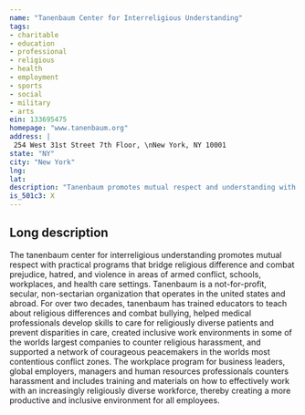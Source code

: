 ```yaml
---
name: "Tanenbaum Center for Interreligious Understanding"
tags:
- charitable
- education
- professional
- religious
- health
- employment
- sports
- social
- military
- arts
ein: 133695475
homepage: "www.tanenbaum.org"
address: |
 254 West 31st Street 7th Floor, \nNew York, NY 10001
state: "NY"
city: "New York"
lng: 
lat: 
description: "Tanenbaum promotes mutual respect and understanding with practical programs that bridge religious difference and combat prejudice,hatred and violence in areas of armed conflict,schools,workplaces and health care settings. "
is_501c3: X
---
```


## Long description

The tanenbaum center for interreligious understanding promotes mutual respect with practical programs that bridge religious difference and combat prejudice, hatred, and violence in areas of armed conflict, schools, workplaces, and health care settings. Tanenbaum is a not-for-profit, secular, non-sectarian organization that operates in the united states and abroad. For over two decades, tanenbaum has trained educators to teach about religious differences and combat bullying, helped medical professionals develop skills to care for religiously diverse patients and prevent disparities in care, created inclusive work environments in some of the worlds largest companies to counter religious harassment, and supported a network of courageous peacemakers in the worlds most contentious conflict zones. The workplace program for business leaders, global employers, managers and human resources professionals counters harassment and includes training and materials on how to effectively work with an increasingly religiously diverse workforce, thereby creating a more productive and inclusive environment for all employees. 
